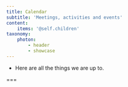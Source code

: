 ```yaml
---
title: Calendar
subtitle: 'Meetings, activities and events'
content:
    items: '@self.children'
taxonomy:
    photon:
        - header
        - showcase
---
```


- Here are all the things we are up to.

===
